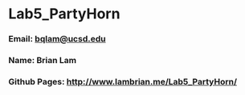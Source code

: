 # Lab5_PartyHorn
### Email: bqlam@ucsd.edu
### Name: Brian Lam
### Github Pages: http://www.lambrian.me/Lab5_PartyHorn/
